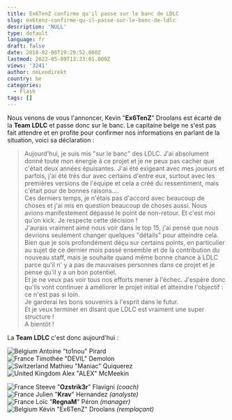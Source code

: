 ```yaml
---
title: Ex6TenZ confirme qu'il passe sur le banc de LDLC
slug: ex6tenz-confirme-qu-il-passe-sur-le-banc-de-ldlc
description: 'NULL'
type: default
language: fr
draft: false
date: 2018-02-06T19:29:52.000Z
lastmod: 2022-05-09T13:23:01.000Z
views: '3241'
author: neLendirekt
country: be
categories:
  - Flash
tags: []
---
```

Nous venons de vous l'annoncer, Kevin "**Ex6TenZ**" Droolans est écarté de la **Team LDLC** et passe donc sur le banc. Le capitaine belge ne s'est pas fait attendre et en profite pour confirmer nos informations en parlant de la situation, voici sa déclaration : 

> Aujourd'hui, je suis mis "sur le banc" des LDLC. J'ai absolument donné toute mon énergie à ce projet et je ne peux pas cacher que c'était deux années épuisantes. J'ai été exigeant avec mes joueurs et parfois, j'ai été très dur avec certains d'entre eux, surtout avec les premières versions de l'équipe et cela a créé du ressentiment, mais c'était pour de bonnes raisons....  
> Ces derniers temps, je n'étais pas d'accord avec beaucoup de choses et j'ai mis en question beaucoup de choses aussi. Nous avions manifestement dépassé le point de non-retour. Et c'est moi qu'on kick. Je respecte cette décision !  
> J'aurais vraiment aimé nous voir dans le top 15, j'ai pensé que nous devrions seulement changer quelques "détails" pour atteindre cela.  
> Bien que je sois profondément déçu sur certains points, en particulier au sujet de ce dernier mois passé ensemble et de la contribution du nouveau staff, mais je souhaite quand même bonne chance à LDLC parce qu'il n' y a pas de mauvaises personnes dans ce projet et je pense qu'il y a un bon potentiel.  
> Et je ne veux pas voir tous nos efforts mener à l'échec. J'espère donc qu'ils vont continuer à améliorer le projet initial et atteindre l'objectif : ce n'est pas si loin.  
> Je garderai les bons souvenirs à l'esprit dans le futur.  
> Et je veux terminer en disant que LDLC est vraiment une super structure !  
> A bientôt !

La **Team LDLC** c'est donc aujourd'hui :

![Belgium](/images/countries/be.svg)⁠ Antoine "to1nou" Pirard⁠  
![France](/images/countries/fr.svg)⁠ Timothée "DEVIL" Demolon⁠  
![Switzerland](/images/countries/ch.svg)⁠ Mathieu "Maniac" Quiquerez⁠  
![United Kingdom](/images/countries/gb.svg)⁠ Alex "ALEX" McMeekin⁠

![France](/images/countries/fr.svg)⁠ Steeve "**Ozstrik3r**" Flavigni _(coach)_  
![France](/images/countries/fr.svg)⁠ Julien "**Krav**" Hernandez _(analyste)_  
![France](/images/countries/fr.svg)⁠ Loïc "**RegnaM**" Péron _(manager)_  
![Belgium](/images/countries/be.svg)⁠ Kévin "Ex6TenZ" Droolans⁠ _(remplaçant)_
